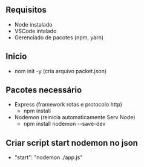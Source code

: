## Requisitos
- Node instalado
- VSCode intalado
- Gerenciado de pacotes (npm, yarn)

## Inicio
- nom init -y (cria arquivo packet.json)

## Pacotes necessário
 - Express (framework rotas e protocolo http)
    - npm install 
 - Nodemon (reinicia automaticamente Serv Node)
    - npm install nodemon --save-dev

## Criar script start nodemon no json 
 - "start": "nodemon ./app.js"


